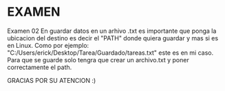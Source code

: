 # EXAMEN
Examen 02
En guardar datos en un arhivo .txt es importante que ponga la ubicacion del destino es decir el "PATH" donde quiera guardar y mas si es en Linux.
Como por ejemplo: "C:/Users/erick/Desktop/Tarea/Guardado/tareas.txt"   este es en mi caso. Para que se guarde solo tengra que crear un archivo.txt  y poner correctamente el path.

GRACIAS POR SU ATENCION :)
